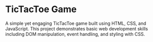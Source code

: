 # TicTacToe Game

A simple yet engaging TicTacToe game built using HTML, CSS, and JavaScript. This project demonstrates basic web development skills including DOM manipulation, event handling, and styling with CSS.
